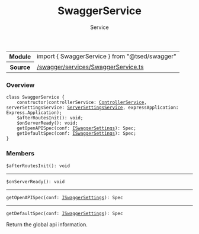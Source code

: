 
<header class="symbol-info-header"><h1 id="swaggerservice">SwaggerService</h1><label class="symbol-info-type-label service">Service</label></header>
<!-- summary -->
<section class="symbol-info"><table class="is-full-width"><tbody><tr><th>Module</th><td><div class="lang-typescript"><span class="token keyword">import</span> { SwaggerService }&nbsp;<span class="token keyword">from</span>&nbsp;<span class="token string">"@tsed/swagger"</span></div></td></tr><tr><th>Source</th><td><a href="https://github.com/Romakita/ts-express-decorators/blob/v4.25.0/src//swagger/services/SwaggerService.ts#L0-L0">/swagger/services/SwaggerService.ts</a></td></tr></tbody></table></section>
<!-- overview -->


### Overview


<pre><code class="typescript-lang "><span class="token keyword">class</span> SwaggerService <span class="token punctuation">{</span>
    <span class="token keyword">constructor</span><span class="token punctuation">(</span>controllerService<span class="token punctuation">:</span> <a href="#api/common/mvc/controllerservice"><span class="token">ControllerService</span></a><span class="token punctuation">,</span> serverSettingsService<span class="token punctuation">:</span> <a href="#api/common/config/serversettingsservice"><span class="token">ServerSettingsService</span></a><span class="token punctuation">,</span> expressApplication<span class="token punctuation">:</span> Express.Application<span class="token punctuation">)</span><span class="token punctuation">;</span>
    $<span class="token function">afterRoutesInit</span><span class="token punctuation">(</span><span class="token punctuation">)</span><span class="token punctuation">:</span> <span class="token keyword">void</span><span class="token punctuation">;</span>
    $<span class="token function">onServerReady</span><span class="token punctuation">(</span><span class="token punctuation">)</span><span class="token punctuation">:</span> <span class="token keyword">void</span><span class="token punctuation">;</span>
    <span class="token function">getOpenAPISpec</span><span class="token punctuation">(</span>conf<span class="token punctuation">:</span> <a href="#api/swagger/iswaggersettings"><span class="token">ISwaggerSettings</span></a><span class="token punctuation">)</span><span class="token punctuation">:</span> Spec<span class="token punctuation">;</span>
    <span class="token function">getDefaultSpec</span><span class="token punctuation">(</span>conf<span class="token punctuation">:</span> <a href="#api/swagger/iswaggersettings"><span class="token">ISwaggerSettings</span></a><span class="token punctuation">)</span><span class="token punctuation">:</span> Spec<span class="token punctuation">;</span>
<span class="token punctuation">}</span></code></pre>


<!-- Parameters -->

<!-- Description -->

<!-- Members -->







### Members



<div class="method-overview">
<pre><code class="typescript-lang ">$<span class="token function">afterRoutesInit</span><span class="token punctuation">(</span><span class="token punctuation">)</span><span class="token punctuation">:</span> <span class="token keyword">void</span></code></pre>
</div>




<hr/>



<div class="method-overview">
<pre><code class="typescript-lang ">$<span class="token function">onServerReady</span><span class="token punctuation">(</span><span class="token punctuation">)</span><span class="token punctuation">:</span> <span class="token keyword">void</span></code></pre>
</div>




<hr/>



<div class="method-overview">
<pre><code class="typescript-lang "><span class="token function">getOpenAPISpec</span><span class="token punctuation">(</span>conf<span class="token punctuation">:</span> <a href="#api/swagger/iswaggersettings"><span class="token">ISwaggerSettings</span></a><span class="token punctuation">)</span><span class="token punctuation">:</span> Spec</code></pre>
</div>




<hr/>



<div class="method-overview">
<pre><code class="typescript-lang "><span class="token function">getDefaultSpec</span><span class="token punctuation">(</span>conf<span class="token punctuation">:</span> <a href="#api/swagger/iswaggersettings"><span class="token">ISwaggerSettings</span></a><span class="token punctuation">)</span><span class="token punctuation">:</span> Spec</code></pre>
</div>


Return the global api information.







